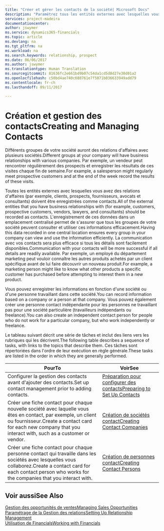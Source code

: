 ```yaml
---
title: "Créer et gérer les contacts de la société| Microsoft Docs"
description: "Paramétrez tous les entités externes avec lesquelles vous avez une relation d'affaires (par exemple les prospects, les clients, les fournisseurs, et les consultants) comme contacts."
services: project-madeira
documentationcenter: 
author: jswymer
ms.service: dynamics365-financials
ms.topic: article
ms.devlang: na
ms.tgt_pltfrm: na
ms.workload: na
ms.search.keywords: relationship, prospect
ms.date: 06/06/2017
ms.author: jswymer
ms.translationtype: Human Translation
ms.sourcegitcommit: 81636fc2e661bd9b07c54da1cd5d0d27e30d01a2
ms.openlocfilehash: c50bd4ae740c688761e7f5871b036633949add79
ms.contentlocale: fr-ch
ms.lasthandoff: 09/11/2017

---
```

# <a name="creating-and-managing-contacts"></a><span data-ttu-id="d1108-103">Création et gestion des contacts</span><span class="sxs-lookup"><span data-stu-id="d1108-103">Creating and Managing Contacts</span></span>
<span data-ttu-id="d1108-104">Différents groupes de votre société auront des relations d'affaires avec plusieurs sociétés.</span><span class="sxs-lookup"><span data-stu-id="d1108-104">Different groups at your company will have business relationships with various companies.</span></span> <span data-ttu-id="d1108-105">Par exemple, un vendeur peut rencontrer régulièrement des prospects et enregistrer les résultats de ces visites chaque fin de semaine.</span><span class="sxs-lookup"><span data-stu-id="d1108-105">For example, a salesperson might regularly meet prospective customers and at the end of the week record the results of these visits.</span></span>

<span data-ttu-id="d1108-106">Toutes les entités externes avec lesquelles vous avez des relations d'affaires (par exemple, clients, prospects, fournisseurs, avocats et consultants) doivent être enregistrées comme contacts.</span><span class="sxs-lookup"><span data-stu-id="d1108-106">All of the external entities that you have business relationships with (for example, customers, prospective customers, vendors, lawyers, and consultants) should be recorded as contacts.</span></span> <span data-ttu-id="d1108-107">L'enregistrement de ces données dans un emplacement centralisé permet de s'assurer que tous les groupes de votre société peuvent consulter et utiliser ces informations efficacement.</span><span class="sxs-lookup"><span data-stu-id="d1108-107">Having this data recorded in one central location ensures every group in your company can view and use the information efficiently.</span></span> <span data-ttu-id="d1108-108">La communication avec vos contacts sera plus efficace si tous les détails sont facilement disponibles.</span><span class="sxs-lookup"><span data-stu-id="d1108-108">Communication with your contacts will be more successful if all details are readily available.</span></span> <span data-ttu-id="d1108-109">Par exemple, un employé du département marketing peut vouloir connaître les autres produits achetés par un client spécifique avant de lui faire découvrir un nouveau produit.</span><span class="sxs-lookup"><span data-stu-id="d1108-109">For example, a marketing person might like to know what other products a specific customer has purchased before attempting to interest them in a new product.</span></span>

<span data-ttu-id="d1108-110">Vous pouvez enregistrer les informations en fonction d'une société ou d'une personne travaillant dans cette société.</span><span class="sxs-lookup"><span data-stu-id="d1108-110">You can record information based on a company or a person at that company.</span></span> <span data-ttu-id="d1108-111">Vous pouvez également créer une personne contact indépendante pour les personnes ne travaillant pas pour une société particulière (travailleurs indépendants ou freelance).</span><span class="sxs-lookup"><span data-stu-id="d1108-111">You can also create an independent contact person for people who do not work for a particular company, but who work independently or freelance.</span></span>

<span data-ttu-id="d1108-112">Le tableau suivant décrit une série de tâches et inclut des liens vers les rubriques qui les décrivent.</span><span class="sxs-lookup"><span data-stu-id="d1108-112">The following table describes a sequence of tasks, with links to the topics that describe them.</span></span> <span data-ttu-id="d1108-113">Ces tâches sont répertoriées dans l'ordre de leur exécution en règle générale.</span><span class="sxs-lookup"><span data-stu-id="d1108-113">These tasks are listed in the order in which they are generally performed.</span></span>

| <span data-ttu-id="d1108-114">Pour</span><span class="sxs-lookup"><span data-stu-id="d1108-114">To</span></span> | <span data-ttu-id="d1108-115">Voir</span><span class="sxs-lookup"><span data-stu-id="d1108-115">See</span></span> |
| --- | --- |
| <span data-ttu-id="d1108-116">Configurer la gestion des contacts avant d'ajouter des contacts.</span><span class="sxs-lookup"><span data-stu-id="d1108-116">Set up contact management prior to adding contacts.</span></span> |[<span data-ttu-id="d1108-117">Préparation pour configurer des contacts</span><span class="sxs-lookup"><span data-stu-id="d1108-117">Preparing to Set Up Contacts</span></span>](marketing-setup-contacts.md) |
| <span data-ttu-id="d1108-118">Créer une fiche contact pour chaque nouvelle société avec laquelle vous êtes en contact, par exemple, un client ou fournisseur.</span><span class="sxs-lookup"><span data-stu-id="d1108-118">Create a contact card for each new company that you interact with, such as a customer or vendor.</span></span> |[<span data-ttu-id="d1108-119">Création de sociétés contact</span><span class="sxs-lookup"><span data-stu-id="d1108-119">Creating Contact Companies</span></span>](marketing-create-contact-companies.md) |
| <span data-ttu-id="d1108-120">Créer une fiche contact pour chaque personne contact qui travaille dans les sociétés avec lesquelles vous collaborez.</span><span class="sxs-lookup"><span data-stu-id="d1108-120">Create a contact card for each contact person who works for the companies that you interact with.</span></span> |[<span data-ttu-id="d1108-121">Création de personnes contact</span><span class="sxs-lookup"><span data-stu-id="d1108-121">Creating Contact Persons</span></span>](marketing-create-contact-persons.md) |

## <a name="see-also"></a><span data-ttu-id="d1108-122">Voir aussi</span><span class="sxs-lookup"><span data-stu-id="d1108-122">See Also</span></span>
[<span data-ttu-id="d1108-123">Gestion des opportunités de ventes</span><span class="sxs-lookup"><span data-stu-id="d1108-123">Managing Sales Opportunities</span></span>](marketing-manage-sales-opportunities.md)  
[<span data-ttu-id="d1108-124">Paramétrage de la Gestion des relations</span><span class="sxs-lookup"><span data-stu-id="d1108-124">Setting Up Relationship Management</span></span>](marketing-setup-marketing.md)  
[<span data-ttu-id="d1108-125">Utilisation de Financials</span><span class="sxs-lookup"><span data-stu-id="d1108-125">Working with Financials</span></span>](ui-work-product.md)  

